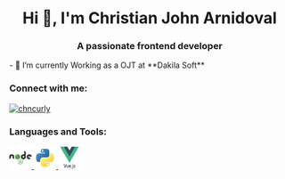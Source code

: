 <h1 align="center">Hi 👋, I'm Christian John Arnidoval</h1>
<h3 align="center">A passionate frontend developer</h3>
<img align="right" alt="" width="400" src="https://giphy.com/gifs/computador-gu-tecnology-bGgsc5mWoryfgKBx1u">
- 🔭 I’m currently Working as a OJT at **Dakila Soft**

<h3 align="left">Connect with me:</h3>
<p align="left">
<a href="https://fb.com/chncurly" target="blank"><img align="center" src="https://raw.githubusercontent.com/rahuldkjain/github-profile-readme-generator/master/src/images/icons/Social/facebook.svg" alt="chncurly" height="30" width="40" /></a>
</p>

<h3 align="left">Languages and Tools:</h3>
<p align="left"> <a href="https://nodejs.org" target="_blank" rel="noreferrer"> <img src="https://raw.githubusercontent.com/devicons/devicon/master/icons/nodejs/nodejs-original-wordmark.svg" alt="nodejs" width="40" height="40"/> </a> <a href="https://www.python.org" target="_blank" rel="noreferrer"> <img src="https://raw.githubusercontent.com/devicons/devicon/master/icons/python/python-original.svg" alt="python" width="40" height="40"/> </a> <a href="https://vuejs.org/" target="_blank" rel="noreferrer"> <img src="https://raw.githubusercontent.com/devicons/devicon/master/icons/vuejs/vuejs-original-wordmark.svg" alt="vuejs" width="40" height="40"/> </a> </p>

